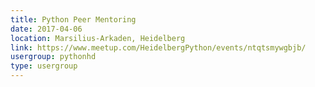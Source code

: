 ```yaml
---
title: Python Peer Mentoring
date: 2017-04-06
location: Marsilius-Arkaden, Heidelberg
link: https://www.meetup.com/HeidelbergPython/events/ntqtsmywgbjb/
usergroup: pythonhd
type: usergroup
---
```

